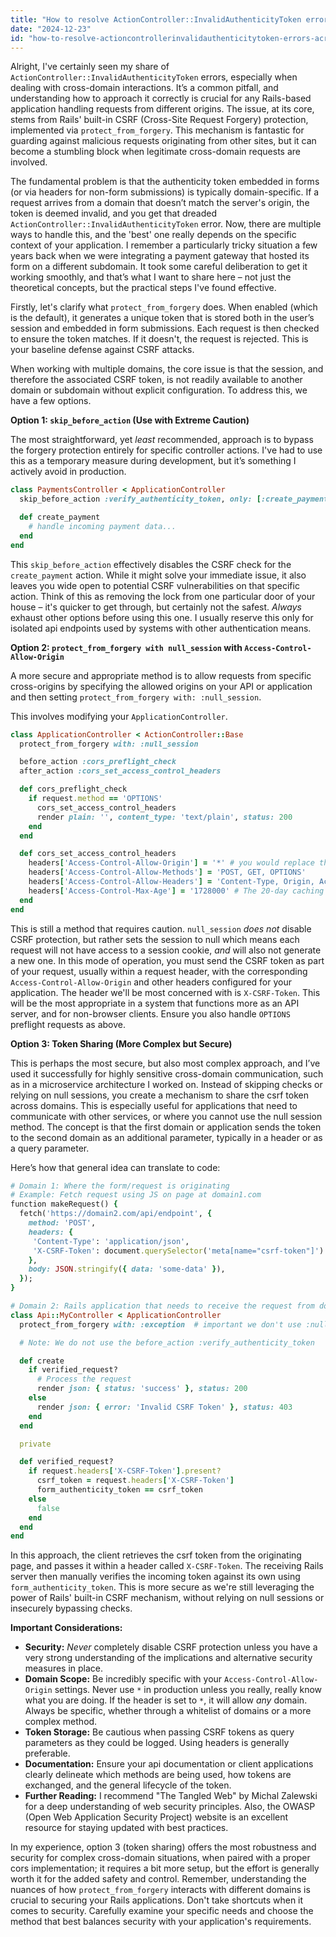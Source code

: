 ```yaml
---
title: "How to resolve ActionController::InvalidAuthenticityToken errors across multiple domains using Rails' protect_from_forgery?"
date: "2024-12-23"
id: "how-to-resolve-actioncontrollerinvalidauthenticitytoken-errors-across-multiple-domains-using-rails-protectfromforgery"
---
```


Alright,  I've certainly seen my share of `ActionController::InvalidAuthenticityToken` errors, especially when dealing with cross-domain interactions. It’s a common pitfall, and understanding how to approach it correctly is crucial for any Rails-based application handling requests from different origins. The issue, at its core, stems from Rails' built-in CSRF (Cross-Site Request Forgery) protection, implemented via `protect_from_forgery`. This mechanism is fantastic for guarding against malicious requests originating from other sites, but it can become a stumbling block when legitimate cross-domain requests are involved.

The fundamental problem is that the authenticity token embedded in forms (or via headers for non-form submissions) is typically domain-specific. If a request arrives from a domain that doesn’t match the server's origin, the token is deemed invalid, and you get that dreaded `ActionController::InvalidAuthenticityToken` error. Now, there are multiple ways to handle this, and the 'best' one really depends on the specific context of your application. I remember a particularly tricky situation a few years back when we were integrating a payment gateway that hosted its form on a different subdomain. It took some careful deliberation to get it working smoothly, and that’s what I want to share here – not just the theoretical concepts, but the practical steps I've found effective.

Firstly, let's clarify what `protect_from_forgery` does. When enabled (which is the default), it generates a unique token that is stored both in the user’s session and embedded in form submissions. Each request is then checked to ensure the token matches. If it doesn't, the request is rejected. This is your baseline defense against CSRF attacks.

When working with multiple domains, the core issue is that the session, and therefore the associated CSRF token, is not readily available to another domain or subdomain without explicit configuration. To address this, we have a few options.

**Option 1: `skip_before_action` (Use with Extreme Caution)**

The most straightforward, yet *least* recommended, approach is to bypass the forgery protection entirely for specific controller actions. I've had to use this as a temporary measure during development, but it’s something I actively avoid in production.

```ruby
class PaymentsController < ApplicationController
  skip_before_action :verify_authenticity_token, only: [:create_payment]

  def create_payment
    # handle incoming payment data...
  end
end
```

This `skip_before_action` effectively disables the CSRF check for the `create_payment` action. While it might solve your immediate issue, it also leaves you wide open to potential CSRF vulnerabilities on that specific action. Think of this as removing the lock from one particular door of your house – it's quicker to get through, but certainly not the safest. *Always* exhaust other options before using this one. I usually reserve this only for isolated api endpoints used by systems with other authentication means.

**Option 2: `protect_from_forgery with null_session` with `Access-Control-Allow-Origin`**

A more secure and appropriate method is to allow requests from specific cross-origins by specifying the allowed origins on your API or application and then setting `protect_from_forgery with: :null_session`.

This involves modifying your `ApplicationController`.

```ruby
class ApplicationController < ActionController::Base
  protect_from_forgery with: :null_session

  before_action :cors_preflight_check
  after_action :cors_set_access_control_headers

  def cors_preflight_check
    if request.method == 'OPTIONS'
      cors_set_access_control_headers
      render plain: '', content_type: 'text/plain', status: 200
    end
  end

  def cors_set_access_control_headers
    headers['Access-Control-Allow-Origin'] = '*' # you would replace this with your specific allowed domain, or array of domains.
    headers['Access-Control-Allow-Methods'] = 'POST, GET, OPTIONS'
    headers['Access-Control-Allow-Headers'] = 'Content-Type, Origin, Accept, Authorization, X-Requested-With, x-csrf-token' # Include "x-csrf-token"
    headers['Access-Control-Max-Age'] = '1728000' # The 20-day caching max-age
  end
end

```

This is still a method that requires caution. `null_session` *does not* disable CSRF protection, but rather sets the session to null which means each request will not have access to a session cookie, *and* will also not generate a new one. In this mode of operation, you must send the CSRF token as part of your request, usually within a request header, with the corresponding `Access-Control-Allow-Origin` and other headers configured for your application. The header we'll be most concerned with is `X-CSRF-Token`. This will be the most appropriate in a system that functions more as an API server, and for non-browser clients. Ensure you also handle `OPTIONS` preflight requests as above.

**Option 3: Token Sharing (More Complex but Secure)**

This is perhaps the most secure, but also most complex approach, and I’ve used it successfully for highly sensitive cross-domain communication, such as in a microservice architecture I worked on. Instead of skipping checks or relying on null sessions, you create a mechanism to share the csrf token across domains. This is especially useful for applications that need to communicate with other services, or where you cannot use the null session method. The concept is that the first domain or application sends the token to the second domain as an additional parameter, typically in a header or as a query parameter.

Here’s how that general idea can translate to code:

```ruby
# Domain 1: Where the form/request is originating
# Example: Fetch request using JS on page at domain1.com
function makeRequest() {
  fetch('https://domain2.com/api/endpoint', {
    method: 'POST',
    headers: {
     'Content-Type': 'application/json',
     'X-CSRF-Token': document.querySelector('meta[name="csrf-token"]').getAttribute('content'), // Get token from HTML meta tag.
    },
    body: JSON.stringify({ data: 'some-data' }),
  });
}
```
```ruby
# Domain 2: Rails application that needs to receive the request from domain1.com
class Api::MyController < ApplicationController
  protect_from_forgery with: :exception  # important we don't use :null_session, as we are using a standard CSRF check.

  # Note: We do not use the before_action :verify_authenticity_token

  def create
    if verified_request?
      # Process the request
      render json: { status: 'success' }, status: 200
    else
      render json: { error: 'Invalid CSRF Token' }, status: 403
    end
  end

  private

  def verified_request?
    if request.headers['X-CSRF-Token'].present?
      csrf_token = request.headers['X-CSRF-Token']
      form_authenticity_token == csrf_token
    else
      false
    end
  end
end
```

In this approach, the client retrieves the csrf token from the originating page, and passes it within a header called `X-CSRF-Token`. The receiving Rails server then manually verifies the incoming token against its own using `form_authenticity_token`. This is more secure as we're still leveraging the power of Rails' built-in CSRF mechanism, without relying on null sessions or insecurely bypassing checks.

**Important Considerations:**

*   **Security:** *Never* completely disable CSRF protection unless you have a very strong understanding of the implications and alternative security measures in place.
*   **Domain Scope:** Be incredibly specific with your `Access-Control-Allow-Origin` settings. Never use `*` in production unless you really, really know what you are doing. If the header is set to `*`, it will allow *any* domain. Always be specific, whether through a whitelist of domains or a more complex method.
*   **Token Storage:** Be cautious when passing CSRF tokens as query parameters as they could be logged. Using headers is generally preferable.
*   **Documentation:** Ensure your api documentation or client applications clearly delineate which methods are being used, how tokens are exchanged, and the general lifecycle of the token.
*   **Further Reading:** I recommend "The Tangled Web" by Michal Zalewski for a deep understanding of web security principles. Also, the OWASP (Open Web Application Security Project) website is an excellent resource for staying updated with best practices.

In my experience, option 3 (token sharing) offers the most robustness and security for complex cross-domain situations, when paired with a proper cors implementation; it requires a bit more setup, but the effort is generally worth it for the added safety and control. Remember, understanding the nuances of how `protect_from_forgery` interacts with different domains is crucial to securing your Rails applications. Don't take shortcuts when it comes to security. Carefully examine your specific needs and choose the method that best balances security with your application's requirements.
